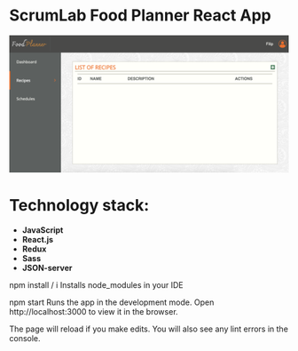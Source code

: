 # ScrumLab Food Planner React App

![FoodPlanner](FoodPlanner.png)

# Technology stack:

- **JavaScript**
- **React.js**
- **Redux**
- **Sass**
- **JSON-server**

npm install / i
Installs node_modules in your IDE

npm start
Runs the app in the development mode.
Open http://localhost:3000 to view it in the browser.

The page will reload if you make edits.
You will also see any lint errors in the console.
